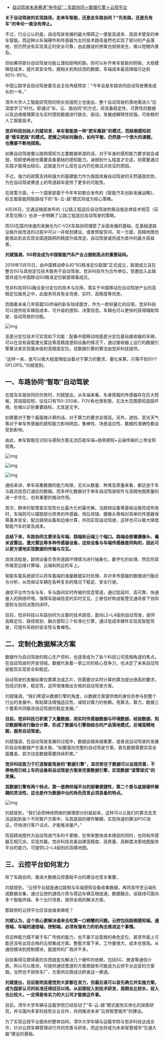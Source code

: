 - [自动驾驶未来赛道“争夺战”：车路协同＋数据引擎＋云控平台](https://new.qq.com/omn/20200602/20200602A0DDFJ00.html)

**关于自动驾驶的实现路径，走单车智能，还是走车路协同？“先有路，还是先有车”的争论一直没有停止。**

不过，行业公认的是，自动驾驶发展的最大障碍之一便是高成本、高技术壁垒的单车智能。而这种以车端硬件和传感器为主的技术路径虽然也实现了部分的产品落地，但仍然没有实现真正的安全可靠，由此酿成的惨案也频频发生，难以短期内普及。

但如果将部分自动驾驶功能让渡给聪明的路，则可以补齐单车智能的短板，大规模降低成本，提升其安全性。据相关机构估测的数据，车端成本最高降幅可达到90%-95%。

中国公路学会自动驾驶委员会主任冉斌预言：“今年会是车路协同自动驾驶爆发成长的一年。”

清华大学人工智能研究院的院长张钹院士也提出，整个自动驾驶的落地需进入“后深度学习”时代。即通过“车、云、路协同”的方式，将具备稳定性、可靠性的数据以及边缘推理算法与实时感知数据进行联合、驱动，发展成解释性较强，可依赖的人工智能技术。

**觉非科技创始人刘斌坦言，单车智能是一种“肥车瘦路”的模式，而路侧感知则是“瘦车肥路”的模式。肥瘦之间如何融合，如何平衡，仍然是一个很大的课题，也需要不断地探索。**

如果自动驾驶要以路侧感知为主要数据来源的话，对于车身的感知能力要求就会减弱，但即使再弱也需要具备基础的感知能力。减弱到什么程度才合适，则需要通过实践才能得出结论。这就是为什么现在业内仍在做试点验证的原因。

不过，强力的政策支持和强大的基建能力作为我国发展自动驾驶的天然基因优势，为在自动驾驶赛道上的弯道超车提供了更多的可能性。

在政策方面，十一个国家部委于今年年初联合发布的《智能汽车创新发展战略》，标志着智能网联路线下的“车-云-路”模式将成为核心策略。

4月26日，交通运输部发布的《公路工程适应自动驾驶附属设施总体技术规范（征求意见稿）》也进一步明确了公路工程适应自动驾驶的策略。

而5G在国内快速的发展也为C-V2X车路协同铺垫了全面发展的基础。在基础道路设施升级改造的过程中可以一并规划建设，或者预留空间，另一方面，高精地图也能借此机会实现全国道路网的精度升级改造，自动驾驶或将成为其中的最大获益者。

**刘斌强调，5G将会成为中国智能汽车产业占据制高点的重要砝码。**

2019年11月15日，由中国移动牵头的“5G精准定位联盟”正式成立，联盟成立旨在整合5G与其他定位技术服务于自动驾驶。觉非科技作为合作单位，受邀加入此联盟并成为中国移动5G精准定位联盟理事成员。

觉非科技将5G融合差分定位的技术与应用，落实于中国移动在自动驾驶产业的高精定位服务之中，此服务将具有全场景、实时、高精度等优势。

而随着未来几年搭载5G终端的新车陆续面世，作为一款轻量化的应用，觉非科技可以提供给车辆低成本、可升级的感知、决策信息。车辆也可以更快的获得辅助驾驶、自动驾驶的功能。

![img](https://inews.gtimg.com/newsapp_match/0/11221086423/0)            

该差分定位技术可实现如下功能：配备中国移动地面差分定位基站接收器的车辆，可以在没有装载激光雷达等高精度感知设备的情况下，通过接收器上运行的数据引擎算法来实现厘米级的高精度定位，该数据引擎的算法由觉非科技提供。

“这样一来，就可以极大程度降低设备对于算力的要求。量化来算，只需不到50个GFLOPS。”刘斌提到。

## **一、车路协同“智取”自动驾驶**

在提及车路协同的优势时，刘斌提出，从车端来看，车身搭载的传感器存在巨大短板，其视距较短，往往只有150-200米，FOV角也很有限，无法大范围感知道路环境，也难以识别重要路标，尤其是文字。

如果要对于整个画面做计算的话，对于算力的要求会很高。另外，遮挡、恶劣天气等对于单车传感器的感知能力影响明显。鲁棒性、场景适应性、数据的准确性都会受到影响。

由此，单车智能在识别与感知方面无法匹敌车端+路侧感知+云端传输的上帝全知视角。

![img](https://inews.gtimg.com/newsapp_match/0/11221086425/0)            

![img](https://inews.gtimg.com/newsapp_match/0/11221086426/0)            

![img](https://inews.gtimg.com/newsapp_match/0/11221086428/0)            

通俗来讲，单车采集数据的能力有限，无论从数量、种类及质量来看，都远逊于车与路况信息打通后的数据。而多样化数据对于单车自动驾驶软件与高精地图质量的进一步优化，也有重要的推动作用。

其次，群体的智慧是实现性价比最大化的最优解。当路侧设备等基础设施完成布局时，车端则可以摆脱部分昂贵的传感器，用后视镜、摄像头等相对简单的传感器保障基本安全，配合路侧设备和边缘计算，共同实现自动驾驶。这样也可以极大降低智能汽车的普及成本。

**总结下来，车路协同主要涉及车端、路端和云端三个端口。路端会部署摄像头、毫米波雷达、激光雷达等多种传感器设备，这些设备与车端传感器是同构的，因此可以更方便地实现数据的传输与交互。**

具体流程是，路侧设备负责将道路环境情况进行抽象化，数字化的处理，然后将其传输至边缘计算端、云端和附近的车上。

智能车载系统就可以将车载端的海量数据实时处理，并对多传感器的数据进行融合与分析，从而保证车辆在各种复杂的情况下稳定、安全行驶。

通信平台作为车与车、车与路间实时传输的信息管道，通过低延时、高可靠、快速接入的网络环境，保障车路端信息的实时交互。三者恰好构成智慧交通场景下协同感知与协同决策的闭环。

目前，觉非科技以车路协同为主要的技术路径，面向L2~L4级别自动驾驶，提供高精定位、路径规划、融合感知三个标准化引擎，通过低成本硬件实现高智能驾驶，可提升系统的安全性与鲁棒性。

## **二、定制化数据解决方案**

数据作为自动驾驶的核心生产资料，也逐渐成为了各个科技公司竞相角逐的焦点。在自动驾驶的开放领域，数据代表着一家公司的核心竞争力，也决定了未来自动驾驶能否实现安全和稳定。

自动驾驶的发展如果仅靠算法或芯片，则需要对实时计算的算法提出很高的要求，包括识别率，稳定性，这样很难做出合格的自动驾驶方案。

刘斌强调，“我们希望从数据引擎的角度，以数据方案提供商的身份去参与到整个行业的发展中，帮助算法增强适应性，减轻对算力的依赖。用算法，算力，数据三个要素共同推进自动驾驶的稳定发展。”

**目前，觉非科技已积累了大量数据，用实时传感器数据与环境数据、经验数据、知识数据等进行融合计算，形成了数据与引擎相结合的产品落地模式，反哺高精地图，服务自动驾驶。**

刘斌强调，在自动驾驶发展的过程中，数据会越来越重要，或者说自动驾驶的发展阶段会和数据产生强关联。“如要面向完整的自动驾驶方案，首先数据需要实现全面覆盖，其次动态数据需要持续积累。”

**觉非科技致力于打造智能驾驶的“数据引擎”，其优势在于数据可以自我完善，不停地用已经上车的设备和自动驾驶方案来完善数据引擎，实现数据“滚雪球式”的发展。**

**其数据引擎有两个特点，第一是跨终端平台的部署便捷性，第二个是与底层硬件解耦的灵活性，这也是作为数据中台的角色而言必须具备的特点。**

![img](https://inews.gtimg.com/newsapp_bt/0/11860210707/1000)            

刘斌提到，“我们会把神经网络的推理部分封装起来，这样可以让我们的算法去灵活适配到各个不同客户方案中，与其底层的硬件解耦，实现快速的算法POC验证。尽快进行客户试点，才能推进量产。”

而高精地图作为自动驾驶汽车的千里眼，在带来整体成本降低的同时，也将和传感器互相冗余，实现共赢。觉非科技具备自建高精度、高质量、高鲜度决策地图服务平台的能力，可提供L2~L4级别的高精地图。

## **三、云控平台如何发力**

除了车路协同，推进大数据云控基础平台的建设也至关重要。

刘斌提到，“云控平台就是通过路侧与车端感知设备收集数据，再将其传至云端形成数据全集，通过云控的通信介质与周边车辆互相连通，数据融合。该路线可面向多个智能终端、多个出行场景，提供全局的解决方案。

那路侧的云控平台应该由谁来做呢？

**刘斌认为，这个核心要解决谁来去吃第一口螃蟹的问题。云控包括路侧感知端，通信端，车端的通信端，控制端，必须有强有力的机构去推进这个事情。**

但这种能力既不属于车厂传统的能力，也不属于运营商的角色定位，甚至市面上可能还没有出现合格的云控集成方案。整套方案下来，工作量很大，成本也很高。从通信模块到控制模块，能提供的厂商并不多。

目前看得见摸得着的东西就是先解决几个硬件的依赖，包括5G、微波等通信介质。所以可以推测，可提供通信管道的方案商就有可能成为云控平台运营的方案商。当然也不排除车厂、方案供应商成功跻身这一赛道。

**刘斌提出，目前能明显感觉到大家都在发力，但最后谁可以首先确立并实施方案，成为国家认可的标准还得拭目以待。从前期投入到技术研发，周期会比较长，投入也比较大，一定得是有实力的大公司才能做这件事。**

目前，清华大学车辆与运载学院已经启动了“车-云-路”模式服务实体化的探索研究，并与国内多家科技型企业合作，共同推进未来“云控智慧城市”的建设。

为了实现云控平台服务的整体协同，清华大学车辆与运载学院与觉非科技达成合作，针对云控车辆管理进行共同完善与研发，而这也将成为未来智慧城市“交通大脑”建设的基础。